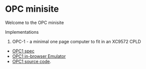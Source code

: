OPC minisite
============

Welcome to the OPC minisite

Implementations

  1. OPC-1 - a minimal one page computer to fit in an XC9572 CPLD
   * [OPC1 spec](/opc/opc1spec.html)
   * [OPC1 in-browser Emulator](/opc/opcjsemu.html?d=88eda800f800)
   * [OPC1 source code](https://github.com/revaldinho/opc/tree/master/opc1).
